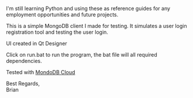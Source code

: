 I'm still learning Python and using these as reference guides for any employment opportunities and future projects.

This is a simple MongoDB client I made for testing. It simulates a user login registration tool and testing the user login.

UI created in Qt Designer

Click on run.bat to run the program, the bat file will all required dependencies.

Tested with [MondoDB Cloud](https://account.mongodb.com/account/login)

Best Regards,<br/>
Brian
